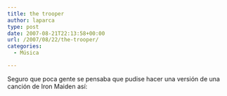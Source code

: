 ```yaml
---
title: the trooper
author: laparca
type: post
date: 2007-08-21T22:13:58+00:00
url: /2007/08/22/the-trooper/
categories:
  - Música

---
```

Seguro que poca gente se pensaba que pudise hacer una versión de una canción de Iron Maiden así:

<p align="center">
</p>